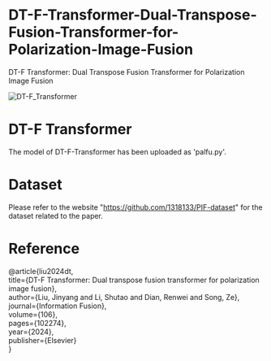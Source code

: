 # DT-F-Transformer-Dual-Transpose-Fusion-Transformer-for-Polarization-Image-Fusion
DT-F Transformer: Dual Transpose Fusion Transformer for Polarization Image Fusion

![DT-F_Transformer](https://github.com/user-attachments/assets/1ba0dcd7-9953-4846-a49d-93529ad3b360)

# DT-F Transformer
The model of DT-F-Transformer has been uploaded as 'palfu.py'.

# Dataset
Please refer to the website "https://github.com/1318133/PIF-dataset" for the dataset related to the paper.

# Reference
@article{liu2024dt,  
  title={DT-F Transformer: Dual transpose fusion transformer for polarization image fusion},  
  author={Liu, Jinyang and Li, Shutao and Dian, Renwei and Song, Ze},  
  journal={Information Fusion},  
  volume={106},  
  pages={102274},  
  year={2024},  
  publisher={Elsevier}  
}
